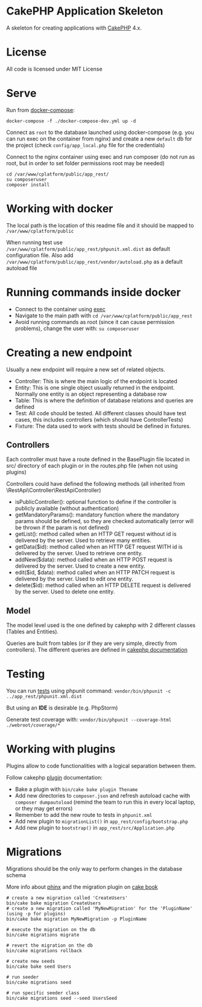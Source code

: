 # CakePHP Application Skeleton

A skeleton for creating applications with [CakePHP](https://cakephp.org) 4.x.

# License

All code is licensed under MIT License

# Serve
Run from [docker-compose](https://docs.docker.com/compose/install/):

```
docker-compose -f ./docker-compose-dev.yml up -d
```

Connect as `root` to the database launched using docker-compose (e.g. you can run exec on the container from nginx) and create a new `default` db for the project
(check `config/app_local.php` file for the credentials)

Connect to the nginx container using exec and run composer (do not run as root, but in order to set folder permissions root may be needed)

```
cd /var/www/cplatform/public/app_rest/
su composeruser
composer install
```

# Working with docker

The local path is the location of this readme file and it should be mapped to `/var/www/cplatform/public`

When running test use `/var/www/cplatform/public/app_rest/phpunit.xml.dist` as default configuration file.
Also add `/var/www/cplatform/public/app_rest/vendor/autoload.php` as a default autoload file

# Running commands inside docker

* Connect to the container using [exec](https://docs.docker.com/engine/reference/commandline/exec/)
* Navigate to the main path with `cd /var/www/cplatform/public/app_rest`
* Avoid running commands as root (since it can cause permission problems), change the user with: `su composeruser`

# Creating a new endpoint
Usually a new endpoint will require a new set of related objects.
- Controller: This is where the main logic of the endpoint is located
- Entity: This is one single object usually returned in the endpoint. Normally one entity is an object representing a database row
- Table: This is where the definition of database relations and queries are defined
- Test: All code should be tested. All different classes should have test cases, this includes controllers (which should have ControllerTests)
- Fixture: The data used to work with tests should be defined in fixtures.

## Controllers
Each controller must have a route defined in the BasePlugin file located in src/ directory of each plugin 
or in the routes.php file (when not using plugins)

Controllers could have defined the following methods (all inherited from \RestApi\Controller\RestApiController)
- isPublicController(): optional function to define if the controller is publicly available (without authentication)
- getMandatoryParams(): mandatory function where the mandatory params should be defined, so they are checked automatically (error will be thrown if the param is not defined)
- getList(): method called when an HTTP GET request without id is delivered by the server. Used to retrieve many entities.
- getData($id): method called when an HTTP GET request WITH id is delivered by the server. Used to retrieve one entity.
- addNew($data): method called when an HTTP POST request is delivered by the server. Used to create a new entity.
- edit($id, $data): method called when an HTTP PATCH request is delivered by the server. Used to edit one entity.
- delete($id): method called when an HTTP DELETE request is delivered by the server. Used to delete one entity.

## Model
The model level used is the one defined by cakephp with 2 different classes (Tables and Entities).

Queries are built from tables (or if they are very simple, directly from controllers). The different queries are defined in [cakephp documentation](https://book.cakephp.org/5/en/orm/query-builder.html)

# Testing

You can run [tests](https://book.cakephp.org/4/en/development/testing.html) using phpunit command: `vendor/bin/phpunit -c ../app_rest/phpunit.xml.dist`

But using an **IDE** is desirable (e.g. PhpStorm)

Generate test coverage with: `vendor/bin/phpunit --coverage-html ./webroot/coverage/*`

# Working with plugins
Plugins allow to code functionalities with a logical separation between them.

Follow cakephp [plugin](https://book.cakephp.org/4/en/plugins.html) documentation:
- Bake a plugin with `bin/cake bake plugin Thename`
- Add new directories to `composer.json` and refresh autoload cache with `composer dumpautoload` (remind the team to run this in every local laptop, or they may get errors)
- Remember to add the new route to tests in `phpunit.xml`
- Add new plugin to `migrationList()` in `app_rest/config/bootstrap.php`
- Add new plugin to `bootstrap()` in `app_rest/src/Application.php`

# Migrations

Migrations should be the only way to perform changes in the database schema

More info about [phinx](https://book.cakephp.org/phinx/0/en/migrations.html) and the migration plugin on [cake book](https://book.cakephp.org/migrations/3/en/index.html)

```
# create a new migration called 'CreateUsers'
bin/cake bake migration CreateUsers
# create a new migration called 'MyNewMigration' for the 'PluginName' (using -p for plugins)
bin/cake bake migration MyNewMigration -p PluginName

# execute the migration on the db
bin/cake migrations migrate

# revert the migration on the db
bin/cake migrations rollback

# create new seeds
bin/cake bake seed Users

# run seeder
bin/cake migrations seed

# run specific seeder class
bin/cake migrations seed --seed UsersSeed
```
